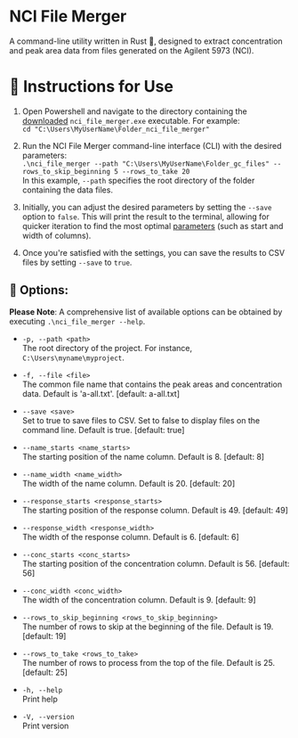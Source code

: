 # NCI File Merger
A command-line utility written in Rust 🦀, designed to extract concentration and peak area data from files generated on the Agilent 5973 (NCI).

# 📖 Instructions for Use

1. Open Powershell and navigate to the directory containing the [downloaded](https://github.com/adamcseresznye/github_work_scripts/releases) `nci_file_merger.exe` executable. For example:  
   `cd "C:\Users\MyUserName\Folder_nci_file_merger"`  

2. Run the NCI File Merger command-line interface (CLI) with the desired parameters:  
   `.\nci_file_merger --path "C:\Users\MyUserName\Folder_gc_files" --rows_to_skip_beginning 5 --rows_to_take 20`  
   In this example, `--path` specifies the root directory of the folder containing the data files.

3. Initially, you can adjust the desired parameters by setting the `--save` option to `false`. This will print the result to the terminal, allowing for quicker iteration to find the most optimal [parameters](https://github.com/adamcseresznye/github_work_scripts/tree/main/nci_file_merger#-options) (such as start and width of columns). 

4. Once you're satisfied with the settings, you can save the results to CSV files by setting `--save` to `true`.

## 🤔 Options:
**Please Note**: A comprehensive list of available options can be obtained by executing `.\nci_file_merger --help`.

- `-p, --path <path>`  
  The root directory of the project. For instance, `C:\Users\myname\myproject`.

- `-f, --file <file>`  
  The common file name that contains the peak areas and concentration data. Default is 'a-all.txt'. [default: a-all.txt]

- `--save <save>`  
  Set to true to save files to CSV. Set to false to display files on the command line. Default is true. [default: true]

- `--name_starts <name_starts>`  
  The starting position of the name column. Default is 8. [default: 8]

- `--name_width <name_width>`  
  The width of the name column. Default is 20. [default: 20]

- `--response_starts <response_starts>`  
  The starting position of the response column. Default is 49. [default: 49]

- `--response_width <response_width>`  
  The width of the response column. Default is 6. [default: 6]

- `--conc_starts <conc_starts>`  
  The starting position of the concentration column. Default is 56. [default: 56]

- `--conc_width <conc_width>`  
  The width of the concentration column. Default is 9. [default: 9]

- `--rows_to_skip_beginning <rows_to_skip_beginning>`  
  The number of rows to skip at the beginning of the file. Default is 19. [default: 19]

- `--rows_to_take <rows_to_take>`  
  The number of rows to process from the top of the file. Default is 25. [default: 25]

- `-h, --help`  
  Print help

- `-V, --version`  
  Print version


